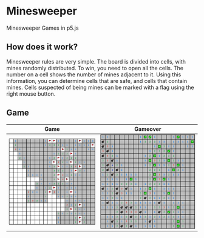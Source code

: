 # Minesweeper
Minesweeper Games in p5.js

## How does it work?
Minesweeper rules are very simple. The board is divided into cells, with mines randomly distributed. To win, you need to open all the cells. The number on a cell shows the number of mines adjacent to it. Using this information, you can determine cells that are safe, and cells that contain mines. Cells suspected of being mines can be marked with a flag using the right mouse button.

## Game

|Game|Gameover|
|-|-|
|![game board](image/game.png)|![gameover board](image/gameover.png)|
